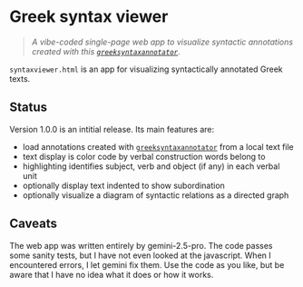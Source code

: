 # Greek syntax viewer


> *A vibe-coded single-page web app to visualize syntactic annotations created with this [`greeksyntaxannotator`](https://github.com/neelsmith/greeksyntaxannotator)*.


`syntaxviewer.html` is an app for visualizing syntactically annotated Greek texts. 

## Status

Version 1.0.0 is an intitial release. Its main features are:

- load annotations created with [`greeksyntaxannotator`](https://github.com/neelsmith/greeksyntaxannotator) from a local text file
- text display is color code by verbal construction words belong to 
- highlighting identifies subject, verb and object (if any) in each verbal unit
- optionally display text indented to show subordination
- optionally visualize a diagram of syntactic relations as a directed graph 

## Caveats

The web app was written entirely by gemini-2.5-pro. The code passes some sanity tests, but I have not even looked at the javascript. When I encountered errors, I let gemini fix them. Use the code as you like, but be aware that I have no idea what it does or how it works.